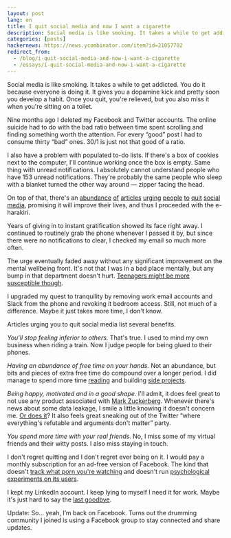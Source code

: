 ```yaml
---
layout: post
lang: en
title: I quit social media and now I want a cigarette
description: Social media is like smoking. It takes a while to get addicted. You do it because everyone is doing it. It gives you a dopamine kick and pretty soon you develop a habit. Once you quit, you're relieved, but you also miss it when you're sitting on a toilet.
categories: [posts]
hackernews: https://news.ycombinator.com/item?id=21057702
redirect_from:
  - /blog/i-quit-social-media-and-now-i-want-a-cigarette
  - /essays/i-quit-social-media-and-now-i-want-a-cigarette
---
```


Social media is like smoking. It takes a while to get addicted. You do it because everyone is doing it.
It gives you a dopamine kick and pretty soon you develop a habit. Once you quit, you're relieved,
but you also miss it when you're sitting on a toilet.

Nine months ago I deleted my Facebook and Twitter accounts. The online suicide had to do with the
bad ratio between time spent scrolling and finding something worth the attention.
For every “good” post I had to consume thirty “bad” ones. 30/1 is just not that good of a ratio.

I also have a problem with populated to-do lists. If there's a box of cookies next to the computer,
I'll continue working once the box is empty. Same thing with unread notifications.
I absolutely cannot understand people who have 153 unread notifications. They're probably
the same people who sleep with a blanket turned the other way around &mdash; zipper facing the head.

On top of that, there's an
[abundance](https://coolmaterial.com/media/why-you-should-quit-social-media/)
[of](https://www.inc.com/quora/14-remarkable-ways-my-life-changed-when-i-quit-soc.html)
[articles](https://www.pcmag.com/article/331288/how-to-quit-social-media-and-why-you-should)
[urging](https://www.thejournal.ie/readme/opinion-life-as-an-analogue-millennial-means-time-to-write-poetry-attend-yoga-and-focus-on-your-real-friends-4679314-Jun2019)
[people](https://www.businessinsider.com/i-quit-social-media-for-one-month-it-changed-my-life-facebook-instagram-snapchat-twitter-millennial-2018-1)
[to](https://www.dazeddigital.com/life-culture/article/42859/1/how-to-quit-social-media-in-2019)
[quit](https://www.thehealthy.com/mental-health/quit-social-media/)
[social](https://medium.com/swlh/why-we-should-quit-social-media-but-definitely-wont-fc93b03ae3ea)
[media](https://www.ted.com/talks/cal_newport_why_you_should_quit_social_media/transcript),
promising it will improve their lives, and thus I proceeded with the e-harakiri.

Years of giving in to instant gratification showed its face right away.
I continued to routinely grab the phone whenever I passed it by, but since there
were no notifications to clear, I checked my email so much more often.

The urge eventually faded away without any significant improvement on the mental wellbeing front.
It's not that I was in a bad place mentally, but any bump in that department doesn't hurt.
[Teenagers might be more susceptible though](https://youtu.be/FG6HbWw2RF4?t=4702).

I upgraded my quest to tranquility by removing work email accounts and Slack from the phone
and revoking it bedroom access. Still, not much of a difference. Maybe it just takes more time, I don't know.

Articles urging you to quit social media list several benefits.

_You'll stop feeling inferior to others._ That's true. I used to mind my own business when riding a train.
Now I judge people for being glued to their phones.

_Having an abundance of free time on your hands._ Not an abundance, but bits and pieces of extra
free time do compound over a longer period. I did manage to spend more time
[reading](https://www.amazon.com/dp/0525561358) and building
[side projects](https://hackernews-exploded.hadalin.me).

_Being happy, motivated and in a good shape._ I'll admit, it does feel great to not use any
product associated with [Mark Zuckerberg](https://www.youtube.com/watch?v=q2LIXcbDiZA).
Whenever there's news about some data leakage, I smile a little knowing it doesn't concern me.
[Or does it](https://duckduckgo.com/?q=facebook+shadow+profile)? It also feels great sneaking
out of the Twitter “where everything's refutable and arguments don't matter” party.

_You spend more time with your real friends._ No, I miss some of my virtual friends and their witty posts.
I also miss staying in touch.

I don't regret quitting and I don't regret ever being on it. I would pay a monthly
subscription for an ad-free version of Facebook. The kind that doesn't
[track what porn you're watching](https://www.nytimes.com/2019/07/17/opinion/google-facebook-sex-websites.html)
and doesn't run
[psychological experiments on its users](https://www.theguardian.com/technology/2014/jul/02/facebook-apologises-psychological-experiments-on-users).

I kept my LinkedIn account. I keep lying to myself I need it for work. Maybe it's just
hard to say the [last goodbye](https://www.youtube.com/watch?v=3MMXjunSx80).

Update: So… yeah, I’m back on Facebook. Turns out the drumming community I joined is using a Facebook group to stay connected and share updates.
